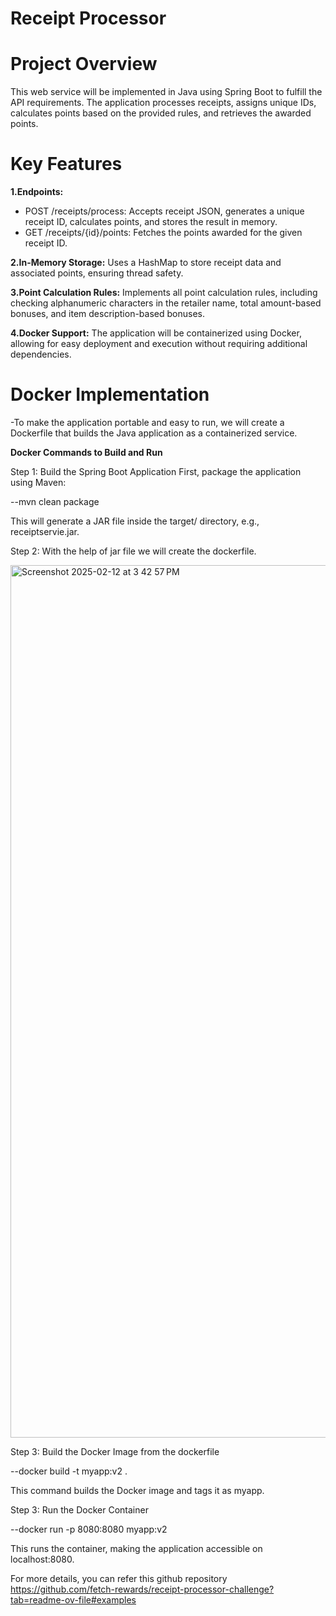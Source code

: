 # Receipt Processor
 
# Project Overview
This web service will be implemented in Java using Spring Boot to fulfill the API requirements. The application processes receipts, assigns unique IDs, calculates points based on the provided rules, and retrieves the awarded points.

# Key Features
**1.Endpoints:**
- POST /receipts/process: Accepts receipt JSON, generates a unique receipt ID, calculates points, and stores the result in memory.
- GET /receipts/{id}/points: Fetches the points awarded for the given receipt ID.

**2.In-Memory Storage:**
Uses a HashMap to store receipt data and associated points, ensuring thread safety.

**3.Point Calculation Rules:**
Implements all point calculation rules, including checking alphanumeric characters in the retailer name, total amount-based bonuses, and item description-based bonuses.

**4.Docker Support:**
The application will be containerized using Docker, allowing for easy deployment and execution without requiring additional dependencies.

# Docker Implementation

-To make the application portable and easy to run, we will create a Dockerfile that builds the Java application as a containerized service.

**Docker Commands to Build and Run**

Step 1: Build the Spring Boot Application
First, package the application using Maven:

--mvn clean package

This will generate a JAR file inside the target/ directory, e.g., receiptservie.jar.

Step 2: With the help of jar file we will create the dockerfile.

<img width="1396" alt="Screenshot 2025-02-12 at 3 42 57 PM" src="https://github.com/user-attachments/assets/a7abd6e8-b600-4470-9881-51dcaebba4ea" />


Step 3: Build the Docker Image from the dockerfile

--docker build -t myapp:v2 .

This command builds the Docker image and tags it as myapp.

Step 3: Run the Docker Container

--docker run -p 8080:8080 myapp:v2

This runs the container, making the application accessible on localhost:8080.


For more details, you can refer this github repository https://github.com/fetch-rewards/receipt-processor-challenge?tab=readme-ov-file#examples
     
